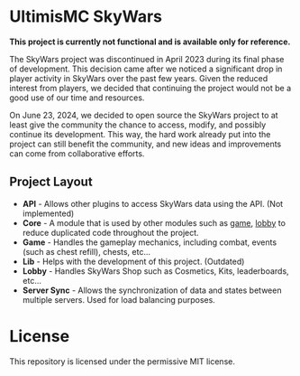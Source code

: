 # UltimisMC SkyWars
**This project is currently not functional and is available only for reference.**

The SkyWars project was discontinued in April 2023 during its final phase of development. This decision came after we noticed a significant drop in player activity in SkyWars over the past few years. Given the reduced interest from players, we decided that continuing the project would not be a good use of our time and resources.

On June 23, 2024, we decided to open source the SkyWars project to at least give the community the chance to access, modify, and possibly continue its development. This way, the hard work already put into the project can still benefit the community, and new ideas and improvements can come from collaborative efforts.

## Project Layout
- **API** - Allows other plugins to access SkyWars data using the API. (Not implemented)
- **Core** - A module that is used by other modules such as [game](game), [lobby](lobby) to reduce duplicated code throughout the project.
- **Game** - Handles the gameplay mechanics, including combat, events (such as chest refill), chests, etc...
- **Lib** - Helps with the development of this project. (Outdated)
- **Lobby** - Handles SkyWars Shop such as Cosmetics, Kits, leaderboards, etc...
- **Server Sync** - Allows the synchronization of data and states between multiple servers. Used for load balancing purposes.

# License
This repository is licensed under the permissive MIT license.
